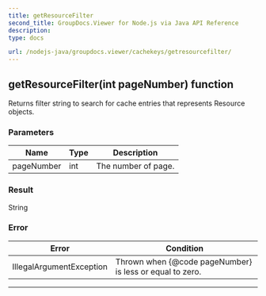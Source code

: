 ```yaml
---
title: getResourceFilter
second_title: GroupDocs.Viewer for Node.js via Java API Reference
description: 
type: docs

url: /nodejs-java/groupdocs.viewer/cachekeys/getresourcefilter/
---
```


## getResourceFilter(int pageNumber)  function

 Returns filter string to search for cache entries that represents  Resource objects.
 

### Parameters

| Name | Type | Description |
| --- | --- | --- |
| pageNumber | int | The number of page. |

### Result
String

### Error

| Error | Condition |
| --- | --- |
 | IllegalArgumentException | Thrown when {@code pageNumber} is less or equal to zero. |


---


